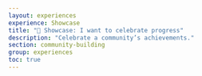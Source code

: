 ```yaml
---
layout: experiences
experience: Showcase
title: "🎪 Showcase: I want to celebrate progress"
description: "Celebrate a community’s achievements."
section: community-building
group: experiences
toc: true
---
```

